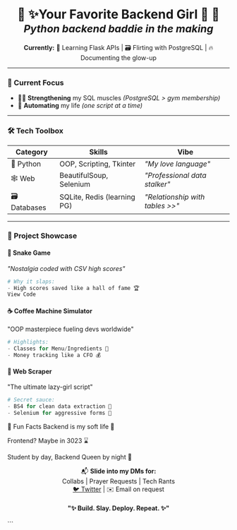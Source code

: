 <h1 align="center">
  🤍 ✨Your Favorite Backend Girl 🌸 💎 
  <br> 
  <sub><em>Python backend baddie in the making</em></sub>
</h1>


<p align="center">
  <strong>Currently:</strong> 
  🌱 Learning Flask APIs | 🗃️ Flirting with PostgreSQL | 🔥 Documenting the glow-up
</p>

---

### 🚀 Current Focus
- 🏋️‍♀️ **Strengthening** my SQL muscles *(PostgreSQL > gym membership)*  
- 🤖 **Automating** my life *(one script at a time)*  

---

### 🛠️ Tech Toolbox
| **Category**  | **Skills**                     | **Vibe**                          |
|--------------|-------------------------------|----------------------------------|
| 🐍 Python    | OOP, Scripting, Tkinter       | *"My love language"*             |
| 🕸️ Web      | BeautifulSoup, Selenium       | *"Professional data stalker"*    |
| 🗃️ Databases| SQLite, Redis (learning PG)   | *"Relationship with tables >>"*  |
---

### 🌟 Project Showcase

#### 🐍 Snake Game  
*"Nostalgia coded with CSV high scores"*  
```python
# Why it slaps:
- High scores saved like a hall of fame 🏆
View Code
```

#### ☕ Coffee Machine Simulator
"OOP masterpiece fueling devs worldwide"

```python
# Highlights:
- Classes for Menu/Ingredients 💅
- Money tracking like a CFO 💰
```

#### 🤖 Web Scraper
"The ultimate lazy-girl script"

```python
# Secret sauce:
- BS4 for clean data extraction 🧼
- Selenium for aggressive forms 📝
```

💫 Fun Facts
Backend is my soft life 💅

Frontend? Maybe in 3023 ⌛

Student by day, Backend Queen by night 🔮

<p align="center"> 📬 <strong>Slide into my DMs for:</strong><br> Collabs | Prayer Requests | Tech Rants<br> <a href="https://twitter.com/yourfavbackendgirl">🐦 Twitter</a> | ✉️ Email on request </p><h4 align="center"> "✨ Build. Slay. Deploy. Repeat. ✨" </h4> ```
